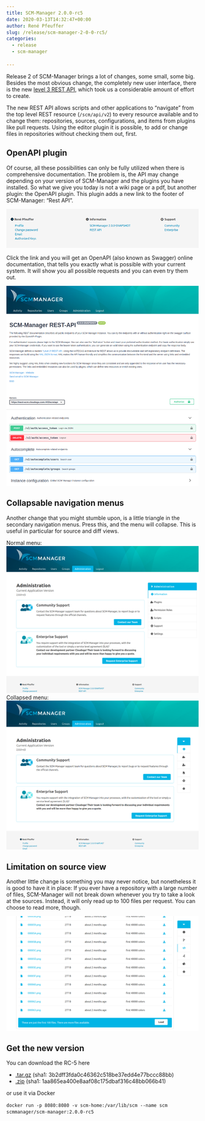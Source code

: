 ```yaml
---
title: SCM-Manager 2.0.0-rc5
date: 2020-03-13T14:32:47+00:00
author: René Pfeuffer
slug: /release/scm-manager-2-0-0-rc5/
categories:
  - release
  - scm-manager

---
```

Release 2 of SCM-Manager brings a lot of changes, some small, some big. Besides the most obvious change, the completely new user interface, there is the new <a href="https://martinfowler.com/articles/richardsonMaturityModel.html" target="_blank" rel="noopener noreferrer">level 3 REST API</a>, which took us a considerable amount of effort to create.

The new REST API allows scripts and other applications to “navigate” from the top level REST resource (`/scm/api/v2`) to every resource available and to change them: repositories, sources, configurations, and items from plugins like pull requests. Using the editor plugin it is possible, to add or change files in repositories without checking them out, first.

## OpenAPI plugin

Of course, all these possibilities can only be fully utilized when there is comprehensive documentation. The problem is, the API may change depending on your version of SCM-Manager and the plugins you have installed. So what we give you today is not a wiki page or a pdf, but another plugin: the OpenAPI plugin. This plugin adds a new link to the footer of SCM-Manager: “Rest API”.

![REST API link in footer](assets/Footer_OpenAPI.png)

Click the link and you will get an OpenAPI (also known as Swagger) online documentation, that tells you exactly what is possible with your current system. It will show you all possible requests and you can even try them out.

![OpenAPI Example Page](assets/OpenAPI_Page.png)

## Collapsable navigation menus

Another change that you might stumble upon, is a little triangle in the secondary navigation menus. Press this, and the menu will collapse. This is useful in particular for source and diff views.

Normal menu:  
![normal menu](assets/sec_nav_normal.png)  
Collapsed menu:  
![collapsed menu](assets/sec_nav_collapsed.png)

## Limitation on source view

Another little change is something you may never notice, but nonetheless it is good to have it in place: If you ever have a repository with a large number of files, SCM-Manager will not break down whenever you try to take a look at the sources. Instead, it will only read up to 100 files per request. You can choose to read more, though.

![limited sources view](assets/limited_sources.png)

## Get the new version

You can download the RC-5 here

- [.tar.gz](https://maven.scm-manager.org/nexus/service/local/repositories/releases/content/sonia/scm/scm-server/2.0.0-rc5/scm-server-2.0.0-rc5-app.tar.gz) (sha1: 3b2dff3fda0c46362c518be37edd4e77bccc88bb)
- [.zip](https://maven.scm-manager.org/nexus/service/local/repositories/releases/content/sonia/scm/scm-server/2.0.0-rc5/scm-server-2.0.0-rc5-app.zip) (sha1: 1aa865ea400e8aaf08c175dbaf316c48bb066b41)

or use it via Docker

`docker run -p 8080:8080 -v scm-home:/var/lib/scm --name scm scmmanager/scm-manager:2.0.0-rc5`
